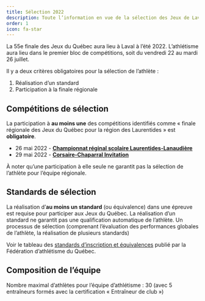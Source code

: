 ```yaml
---
title: Sélection 2022
description: Toute l’information en vue de la sélection des Jeux de Laval 2022.
order: 1
icon: fa-star
---
```


La 55e finale des Jeux du Québec aura lieu à Laval à l’été 2022. L’athlétisme aura lieu dans le premier bloc de compétitions, soit du vendredi 22 au mardi 26 juillet.


Il y a deux critères obligatoires pour la sélection de l’athlète :

1. Réalisation d’un standard
2. Participation à la finale régionale

## Compétitions de sélection

La participation à **au moins une** des compétitions identifiés comme «&nbsp;finale régionale des Jeux du Québec pour la région des Laurentides&nbsp;» est **obligatoire**.


- 26 mai 2022 - [**Championnat réginal scolaire Laurentides-Lanaudière**](https://ll.rseq.ca/athletisme/)
- 29 mai 2022 - [**Corsaire-Chaparral Invitation**](https://corsaire-chaparral.org/competitions/corsaire-chaparral-invitation/)

À noter qu’une participation à elle seule ne garantit pas la sélection de l’athlète pour l’équipe régionale.

## Standards de sélection

La réalisation d’**au moins un standard** (ou équivalence) dans une épreuve est requise pour participer aux Jeux du Québec.
La réalisation d’un standard ne garantit pas une qualification automatique de l’athlète.
Un processus de sélection (comprenant l’évaluation des performances globales de l’athlète, la réalisation de plusieurs standards)

Voir le tableau des [standards d’inscription et équivalences](https://www.athletisme-quebec.ca/medias/standards-inscription-jq-2022-et-equivalences.pdf) publié par la Fédération d’athlétisme du Québec.

## Composition de l’équipe

Nombre maximal d’athlètes pour l’équipe d’athlétisme : 30 (avec 5 entraîneurs formés avec la certification «&nbsp;Entraîneur de club&nbsp;»)
